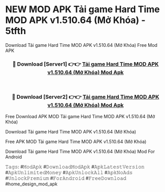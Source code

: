 # NEW MOD APK Tải game Hard Time MOD APK v1.510.64 (Mở Khóa) - 5tfth
Download Tải game Hard Time MOD APK v1.510.64 (Mở Khóa) Free Mod APK

<div align="center">
<h3>🔴 Download [Server1] 👉👉 <a href="https://apk-comot.site?title=Tải_game_Hard_Time_MOD_APK_v1.510.64_(Mở_Khóa)">Tải game Hard Time MOD APK v1.510.64 (Mở Khóa) Mod Apk</a></h3><br>

<h3>🔴 Download [Server2] 👉👉 <a href="https://apk-comot.site?title=Tải_game_Hard_Time_MOD_APK_v1.510.64_(Mở_Khóa)">Tải game Hard Time MOD APK v1.510.64 (Mở Khóa) Mod Apk</a></h3>
</div>


Free Download APK MOD Tải game Hard Time MOD APK v1.510.64 (Mở Khóa)

Download Tải game Hard Time MOD APK v1.510.64 (Mở Khóa) 

Free APK MOD Tải game Hard Time MOD APK v1.510.64 (Mở Khóa) 

Download Tải game Hard Time MOD APK v1.510.64 (Mở Khóa) Mod For Android

𝚃𝚊𝚐𝚜: #𝙼𝚘𝚍𝙰𝚙𝚔 #𝙳𝚘𝚠𝚗𝚕𝚘𝚊𝚍𝙼𝚘𝚍𝙰𝚙𝚔 #𝙰𝚙𝚔𝙻𝚊𝚝𝚎𝚜𝚝𝚅𝚎𝚛𝚜𝚒𝚘𝚗 #𝙰𝚙𝚔𝚄𝚗𝚕𝚒𝚖𝚒𝚝𝚎𝚍𝙼𝚘𝚗𝚎𝚢 #𝙰𝚙𝚔𝚄𝚗𝚕𝚘𝚌𝚔𝙰𝚕𝚕 #𝙰𝚙𝚔𝙽𝚘𝙰𝚍𝚜 #𝚄𝚗𝚕𝚘𝚌𝚔𝙿𝚛𝚎𝚖𝚒𝚞𝚖 #𝙵𝚘𝚛𝙰𝚗𝚍𝚛𝚘𝚒𝚍 #𝙵𝚛𝚎𝚎𝙳𝚘𝚠𝚗𝚕𝚘𝚊𝚍 #home_design_mod_apk